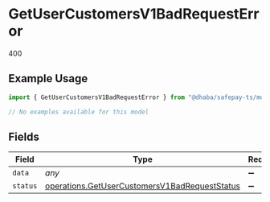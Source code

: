 # GetUserCustomersV1BadRequestError

400

## Example Usage

```typescript
import { GetUserCustomersV1BadRequestError } from "@dhaba/safepay-ts/models/errors";

// No examples available for this model
```

## Fields

| Field                                                                                                          | Type                                                                                                           | Required                                                                                                       | Description                                                                                                    |
| -------------------------------------------------------------------------------------------------------------- | -------------------------------------------------------------------------------------------------------------- | -------------------------------------------------------------------------------------------------------------- | -------------------------------------------------------------------------------------------------------------- |
| `data`                                                                                                         | *any*                                                                                                          | :heavy_minus_sign:                                                                                             | N/A                                                                                                            |
| `status`                                                                                                       | [operations.GetUserCustomersV1BadRequestStatus](../../models/operations/getusercustomersv1badrequeststatus.md) | :heavy_minus_sign:                                                                                             | N/A                                                                                                            |